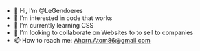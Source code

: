 - 👋 Hi, I’m @LeGendoeres
- 👀 I’m interested in code that works
- 🌱 I’m currently learning CSS
- 💞️ I’m looking to collaborate on Websites to to sell to companies
- 📫 How to reach me: Ahorn.Atom86@gmail.com

<!---
LeGendoeres/LeGendoeres is a ✨ special ✨ repository because its `README.md` (this file) appears on your GitHub profile.
You can click the Preview link to take a look at your changes.
--->

